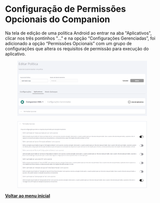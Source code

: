 # Configuração de Permissões Opcionais do Companion

Na tela de edição de uma política Android ao entrar na aba "Aplicativos", clicar nos três pontinhos "..." e na opção “Configurações Gerenciadas”, foi adicionado a opção “Permissões Opcionais” com um grupo de configurações que altera os requisitos de permissão para execução do aplicativo.

<figure><img src="../../../.gitbook/assets/image (3) (1) (1) (1) (1) (1) (1).png" alt=""><figcaption></figcaption></figure>

<figure><img src="../../../.gitbook/assets/image (4) (1) (1) (1) (1) (1).png" alt=""><figcaption></figcaption></figure>

[**Voltar ao menu inicial**](./)
